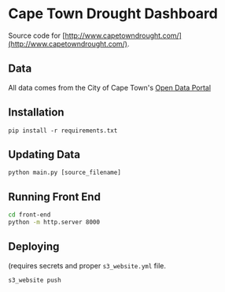 # Cape Town Drought Dashboard

Source code for [http://www.capetowndrought.com/](http://www.capetowndrought.com/).

## Data

All data comes from the City of Cape Town's [Open Data Portal](http://web1.capetown.gov.za/web1/opendataportal/)

## Installation

`pip install -r requirements.txt`

## Updating Data

`python main.py [source_filename]`

## Running Front End

```bash
cd front-end
python -m http.server 8000
```

## Deploying

(requires secrets and proper `s3_website.yml` file.

`s3_website push`
